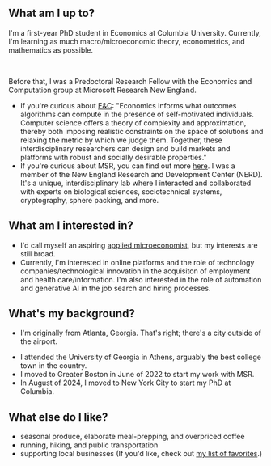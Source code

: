 
## What am I up to?
I'm a first-year PhD student in Economics at Columbia University. Currently, I'm learning as much macro/microeconomic theory, econometrics, and mathematics as possible.

<br>

Before that, I was a Predoctoral Research Fellow with the Economics and Computation group at Microsoft Research New England. 
- If you're curious about [E&C](https://www.microsoft.com/en-us/research/theme/economics-and-computation/overview/): "Economics informs what outcomes algorithms can compute in the presence of self-motivated individuals. Computer science offers a theory of complexity and approximation, thereby both imposing realistic constraints on the space of solutions and relaxing the metric by which we judge them. Together, these interdisciplinary researchers can design and build markets and platforms with robust and socially desirable properties." 
- If you're curious about MSR, you can find out more [here](https://www.microsoft.com/en-us/research/). I was a member of the New England Research and Development Center (NERD). It's a unique, interdisciplinary lab where I interacted and collaborated with experts on biological sciences, sociotechnical systems, cryptography, sphere packing, and more.

## What am I interested in?
- I'd call myself an aspiring [applied microeconomist](https://economics.brown.edu/academics/undergraduate/areas-study/applied-microeconomics#:~:text=The%20use%20of%20data%20and,%2C%20health%2C%20and%20environmental%20economics.), but my interests are still broad.
- Currently, I'm interested in online platforms and the role of technology companies/technological innovation in the acquisiton of employment and health care/information. I'm also interested in the role of automation and generative AI in the job search and hiring processes.

<!-- ## What inspires/has inspired me?
# Academic Papers
- Choosing these is difficult! Will update soon.
<!-- - [_Generative AI at Work:_](https://danielle-li.github.io/assets/docs/GenerativeAIatWork.pdf) Brynjolffson, Li, and Raymond (2023) -->


<!-- # Books -->
<!-- - See "Academic Papers" -->

<!-- # Other -->
<!-- - See "Academic Papers" -->

## What's my background?
- I'm originally from Atlanta, Georgia. That's right; there's a city outside of the airport.
<!-- If you're not familiar, that means I grew up inside the Hartsfield-Jackson International Airport, attended kindergarten inside a Waffle House, and have Diet Coke instead of blood.  -->
- I attended the University of Georgia in Athens, arguably the best college town in the country. 
- I moved to Greater Boston in June of 2022 to start my work with MSR.
- In August of 2024, I moved to New York City to start my PhD at Columbia.

## What else do I like?
- seasonal produce, elaborate meal-prepping, and overpriced coffee
- running, hiking, and public transportation
- supporting local businesses (If you'd like, check out [my list of favorites](https://maps.app.goo.gl/H7oksnWnH5hFx5cq8).)